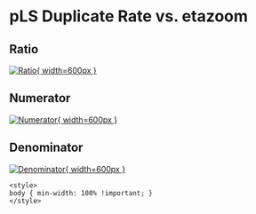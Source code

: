 # pLS Duplicate Rate vs. etazoom

## Ratio

[![Ratio](../mtv/var/pLS_duplrate_etazoom.png){ width=600px }](../mtv/var/pLS_duplrate_etazoom.pdf)

## Numerator

[![Numerator](../mtv/num/pLS_duplrate_etazoom_num.png){ width=600px }](../mtv/num/pLS_duplrate_etazoom_num.pdf)

## Denominator

[![Denominator](../mtv/den/pLS_duplrate_etazoom_den.png){ width=600px }](../mtv/den/pLS_duplrate_etazoom_den.pdf)


``` {=html}
<style>
body { min-width: 100% !important; }
</style>
```
